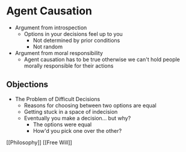 # Agent Causation

- Argument from introspection
  - Options in your decisions feel up to you
    - Not determined by prior conditions
    - Not random
- Argument from moral responsibility
  - Agent causation has to be true otherwise we can't hold people morally responsible for their actions

## Objections

- The Problem of Difficult Decisions
  - Reasons for choosing between two options are equal
  - Getting stuck in a space of indecision
  - Eventually you make a decision... but why?
    - The options were equal
    - How'd you pick one over the other?

[[Philosophy]] [[Free Will]]